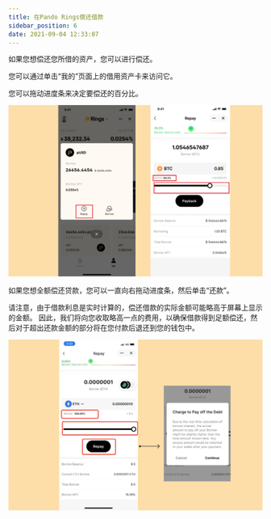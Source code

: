 ```yaml
---
title: 在Pando Rings偿还借款
sidebar_position: 6
date: 2021-09-04 12:33:07
---
```


如果您想偿还您所借的资产，您可以进行偿还。

您可以通过单击“我的”页面上的借用资产卡来访问它。

您可以拖动进度条来决定要偿还的百分比。

![](../assets/repay1.jpg)

如果您想全额偿还贷款，您可以一直向右拖动进度条，然后单击“还款”。

请注意，由于借款利息是实时计算的，偿还借款的实际金额可能略高于屏幕上显示的金额。 因此，我们将向您收取略高一点的费用，以确保借款得到足额偿还，然后对于超出还款金额的部分将在您付款后退还到您的钱包中。

![](../assets/repay2.jpg)